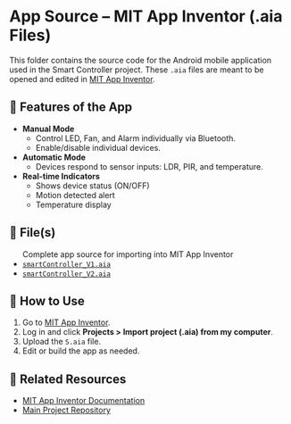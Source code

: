 <body>

  <h1>App Source – MIT App Inventor (.aia Files)</h1>

  <p>This folder contains the source code for the Android mobile application used in the Smart Controller project. These <code>.aia</code> files are meant to be opened and edited in <a href="https://appinventor.mit.edu/">MIT App Inventor</a>.</p>

  <h2>📱 Features of the App</h2>
  <ul>
    <li><strong>Manual Mode</strong>
      <ul>
        <li>Control LED, Fan, and Alarm individually via Bluetooth.</li>
        <li>Enable/disable individual devices.</li>
      </ul>
    </li>
    <li><strong>Automatic Mode</strong>
      <ul>
        <li>Devices respond to sensor inputs: LDR, PIR, and temperature.</li>
      </ul>
    </li>
    <li><strong>Real-time Indicators</strong>
      <ul>
        <li>Shows device status (ON/OFF)</li>
        <li>Motion detected alert</li>
        <li>Temperature display</li>
      </ul>
    </li>
  </ul>

  <h2>📂 File(s)</h2>
  <ul>
    Complete app source for importing into MIT App Inventor
    <li> <a href="/Assets/AppSource/smartController_V1.aia"><code>smartController_V1.aia</code></a></li>
    <li> <a href="/Assets/AppSource/smartController_V2.aia"><code>smartController_V2.aia</code></a></li>
  </ul>

  <h2>🧩 How to Use</h2>
  <ol>
    <li>Go to <a href="https://appinventor.mit.edu/">MIT App Inventor</a>.</li>
    <li>Log in and click <strong>Projects &gt; Import project (.aia) from my computer</strong>.</li>
    <li>Upload the <code>S.aia</code> file.</li>
    <li>Edit or build the app as needed.</li>
  </ol>

  <h2>🔗 Related Resources</h2>
  <ul>
    <li><a href="https://appinventor.mit.edu/explore/ai2/support">MIT App Inventor Documentation</a></li>
    <li><a href="https://github.com/ajeyverma/smartcontroller">Main Project Repository</a></li>
  </ul>

</body>
</html>
